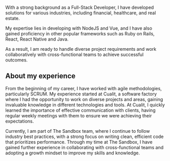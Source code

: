 With a strong background as a Full-Stack Developer, I have developed solutions for various industries, including financial, healthcare, and real estate. 

My expertise lies in developing with NodeJS and Vue, and I have also gained proficiency in other popular frameworks such as Ruby on Rails, React, React Native and Java.

As a result, I am ready to handle diverse project requirements and work collaboratively with cross-functional teams to achieve successful outcomes.


## About my experience

From the beginning of my career, I have worked with agile methodologies, particularly SCRUM. My experience started at Cualit, a software factory where I had the opportunity to work on diverse projects and areas, gaining invaluable knowledge in different technologies and tools. At Cualit, I quickly learned the importance of effective communication with clients, having regular weekly meetings with them to ensure we were achieving their expectations.

Currently, I am part of The Sandbox team, where I continue to follow industry best practices, with a strong focus on writing clean, efficient code that prioritizes performance. Through my time at The Sandbox, I have gained further experience in collaborating with cross-functional teams and adopting a growth mindset to improve my skills and knowledge.
